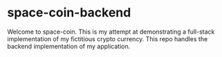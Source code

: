 # space-coin-backend
Welcome to space-coin. This is my attempt at demonstrating a full-stack implementation of my fictitious crypto currency. This repo handles the backend implementation of my application.
